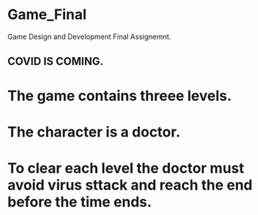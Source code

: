# Game_Final
Game Design and Development Final Assignemnt.

## COVID IS COMING.
# The game contains threee levels.
# The character is a doctor.
# To clear each level the doctor must avoid virus sttack and reach the end before the time ends.
